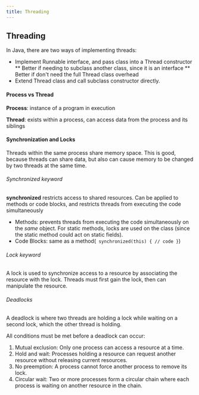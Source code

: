 ```yaml
---
title: Threading
---
```


## Threading
In Java, there are two ways of implementing threads:
* Implement Runnable interface, and pass class into a Thread constructor
** Better if needing to subclass another class, since it is an interface
** Better if don't need the full Thread class overhead
* Extend Thread class and call subclass constructor directly.

#### Process vs Thread
**Process**: instance of a program in execution

**Thread**: exists within a process, can access data from the process and its siblings

#### Synchronization and Locks
Threads within the same process share memory space. This is good, because threads
can share data, but also can cause memory to be changed by two threads at the same
time.

###### Synchronized keyword
**synchronized** restricts access to shared resources. Can be applied to methods
or code blocks, and restricts threads from executing the code simultaneously

* Methods: prevents threads from executing the code simultaneously on the *same*
object. For static methods, locks are used on the class (since the static method
could act on static fields).
* Code Blocks: same as a method(``` synchronized(this) { // code }```)

###### Lock keyword
A lock is used to synchronize access to a resource by associating the resource
with the lock. Threads must first gain the lock, then can manipulate the resource.

###### Deadlocks
A deadlock is where two threads are holding a lock while waiting on a second lock,
which the other thread is holding.

All conditions must be met before a deadlock can occur:
1. Mutual exclusion: Only one process can access a resource at a time.
2. Hold and wait: Processes holding a resource can request another resource
without releasing current resources.
3. No preemption: A process cannot force another process to remove its lock.
4. Circular wait: Two or more processes form a circular chain where each process
is waiting on another resource in the chain.
